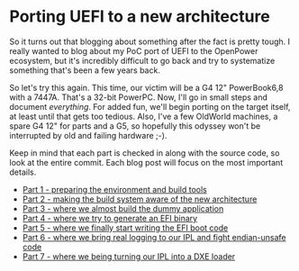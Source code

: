 # Porting UEFI to a new architecture

So it turns out that blogging about something after the fact is pretty
tough. I really wanted to blog about my PoC port of UEFI to the
OpenPower ecosystem, but it's incredibly difficult to go back and try
to systematize something that's been a few years back.
 
So let's try this again. This time, our victim will be a G4 12"
PowerBook6,8 with a 7447A. That's a 32-bit PowerPC. Now, I'll go in
small steps and document *everything*. For added fun, we'll begin
porting on the target itself, at least until that gets too tedious.
Also, I've a few OldWorld machines, a spare G4 12" for parts and
a G5, so hopefully this odyssey won't be interrupted by old
and failing hardware ;-).

Keep in mind that each part is checked in along with the source code,
so look at the entire commit. Each blog post will focus on the most
important details.

* [Part 1 - preparing the environment and build tools](PortingHowTo_p1.md)
* [Part 2 - making the build system aware of the new architecture](PortingHowTo_p2.md)
* [Part 3 - where we almost build the dummy application](PortingHowTo_p3.md)
* [Part 4 - where we try to generate an EFI binary](PortingHowTo_p4.md)
* [Part 5 - where we finally start writing the EFI boot code](PortingHowTo_p5.md)
* [Part 6 - where we bring real logging to our IPL and fight endian-unsafe code](PortingHowTo_p6.md)
* [Part 7 - where we being turning our IPL into a DXE loader](PortingHowTo_p7.md)
